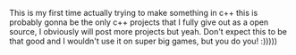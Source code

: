 This is my first time actually trying to make something in c++ this is probably gonna be the only c++ projects that I fully give out as a open source, I obviously will post more projects but yeah. Don't expect this to be that good and I wouldn't use it on super big games, but you do you! :)))))
